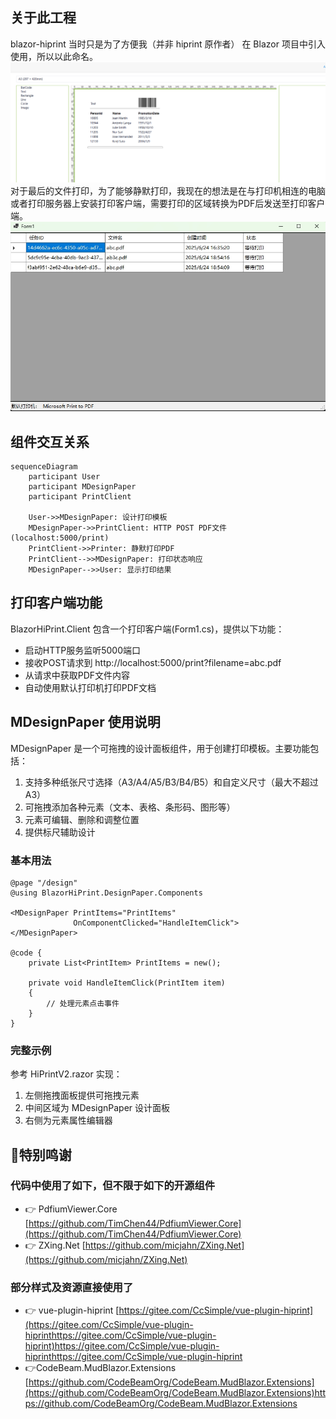 ## 关于此工程 ##
blazor-hiprint 当时只是为了方便我（并非 hiprint 原作者） 在 Blazor 项目中引入使用，所以以此命名。
 ![当前效果](https://github.com/yc-2503/Blazor-HiPrint/blob/master/docs/images/250521.gif)
对于最后的文件打印，为了能够静默打印，我现在的想法是在与打印机相连的电脑或者打印服务器上安装打印客户端，需要打印的区域转换为PDF后发送至打印客户端。
 ![当前效果](https://github.com/yc-2503/Blazor-HiPrint/blob/master/docs/images/client.png)

## 组件交互关系 ##

```mermaid
sequenceDiagram
    participant User
    participant MDesignPaper
    participant PrintClient

    User->>MDesignPaper: 设计打印模板
    MDesignPaper->>PrintClient: HTTP POST PDF文件 (localhost:5000/print)
    PrintClient->>Printer: 静默打印PDF
    PrintClient-->>MDesignPaper: 打印状态响应
    MDesignPaper-->>User: 显示打印结果
```

## 打印客户端功能 ##
BlazorHiPrint.Client 包含一个打印客户端(Form1.cs)，提供以下功能：
- 启动HTTP服务监听5000端口
- 接收POST请求到 http://localhost:5000/print?filename=abc.pdf
- 从请求中获取PDF文件内容
- 自动使用默认打印机打印PDF文档
  
## MDesignPaper 使用说明 ##

MDesignPaper 是一个可拖拽的设计面板组件，用于创建打印模板。主要功能包括：

1. 支持多种纸张尺寸选择（A3/A4/A5/B3/B4/B5）和自定义尺寸（最大不超过A3）
2. 可拖拽添加各种元素（文本、表格、条形码、图形等）
3. 元素可编辑、删除和调整位置
4. 提供标尺辅助设计



### 基本用法 ###

```razor
@page "/design"
@using BlazorHiPrint.DesignPaper.Components

<MDesignPaper PrintItems="PrintItems" 
              OnComponentClicked="HandleItemClick">
</MDesignPaper>

@code {
    private List<PrintItem> PrintItems = new();
    
    private void HandleItemClick(PrintItem item)
    {
        // 处理元素点击事件
    }
}
```

### 完整示例 ###
参考 HiPrintV2.razor 实现：

1. 左侧拖拽面板提供可拖拽元素
2. 中间区域为 MDesignPaper 设计面板
3. 右侧为元素属性编辑器

## 💐特别鸣谢 

### 代码中使用了如下，但不限于如下的开源组件

- 👉 PdfiumViewer.Core [https://github.com/TimChen44/PdfiumViewer.Core](https://github.com/TimChen44/PdfiumViewer.Core)
- 👉 ZXing.Net [https://github.com/micjahn/ZXing.Net](https://github.com/micjahn/ZXing.Net)


### 部分样式及资源直接使用了

- 👉 vue-plugin-hiprint [https://gitee.com/CcSimple/vue-plugin-hiprint](https://gitee.com/CcSimple/vue-plugin-hiprinthttps://gitee.com/CcSimple/vue-plugin-hiprint)https://gitee.com/CcSimple/vue-plugin-hiprinthttps://gitee.com/CcSimple/vue-plugin-hiprint
- 👉CodeBeam.MudBlazor.Extensions [https://github.com/CodeBeamOrg/CodeBeam.MudBlazor.Extensions](https://github.com/CodeBeamOrg/CodeBeam.MudBlazor.Extensions)https://github.com/CodeBeamOrg/CodeBeam.MudBlazor.Extensions
